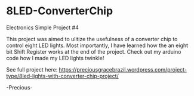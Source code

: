 # 8LED-ConverterChip
Electronics Simple Project #4

This project was aimed to ulitize the usefulness of a converter chip to control eight LED lights. Most importantly, I have learned how the an eight bit Shift Register works at the end of the project. Check out my arduino code how I made my LED lights twinkle!

See full project here: https://preciousgracebrazil.wordpress.com/project-type/8led-lights-with-converter-chip-project/

-Precious-
